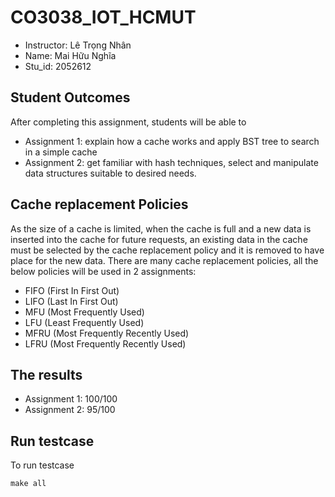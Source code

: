 # CO3038_IOT_HCMUT
* Instructor: Lê Trọng Nhân
* Name: Mai Hữu Nghĩa
* Stu_id: 2052612

## Student Outcomes
After completing this assignment, students will be able to
* Assignment 1: explain how a cache works and apply BST tree to search in a simple cache
* Assignment 2: get familiar with hash techniques, select and manipulate data structures suitable to desired needs.

## Cache replacement Policies
As the size of a cache is limited, when the cache is full and a new data is
inserted into the cache for future requests, an existing data in the cache must
be selected by the cache replacement policy and it is removed to have place for
the new data. There are many cache replacement policies, all the below policies will be used in 2 assignments:
* FIFO (First In First Out)
* LIFO (Last In First Out)
* MFU (Most Frequently Used)
* LFU (Least Frequently Used)
* MFRU (Most Frequently Recently Used)
* LFRU (Most Frequently Recently Used)

## The results
* Assignment 1: 100/100
* Assignment 2: 95/100

## Run testcase

To run testcase
```C++
make all
```